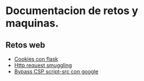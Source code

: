 # Documentacion de retos y maquinas.

## Retos web
  * [Cookies con flask](https://github.com/niggurathh/writeup/tree/master/web/CookiesConFlask/README.md)
  * [Http request smuggling](https://github.com/niggurathh/writeup/blob/master/web/HttpRequestSmuggling/README.md)
  * [Bypass CSP script-src con google](https://github.com/niggurathh/writeup/blob/master/web/BypassCSPWithGoogle/README.md)
